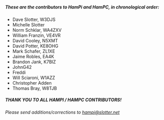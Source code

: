 ##### These are the contributors to HamPi and HamPC, in chronological order:

+ Dave Slotter, W3DJS
+ Michelle Slotter
+ Norm Schklar, WA4ZXV
+ William Franzin, VE4VR
+ David Cooley, N5XMT
+ David Potter, KE8OHG
+ Mark Schafer, ZL1XE
+ Jaime Robles, EA4K
+ Brandon Jank, K7BIZ
+ JohnG42
+ Freddi
+ Will Sciaroni, W1AZZ
+ Christopher Adden
+ Thomas Bray, W8TJB

##### THANK YOU TO ALL HAMPI / HAMPC CONTRIBUTORS!

###### Please send additions/corrections to [hampi@slotter.net](mailto:hampi@slotter.net)
